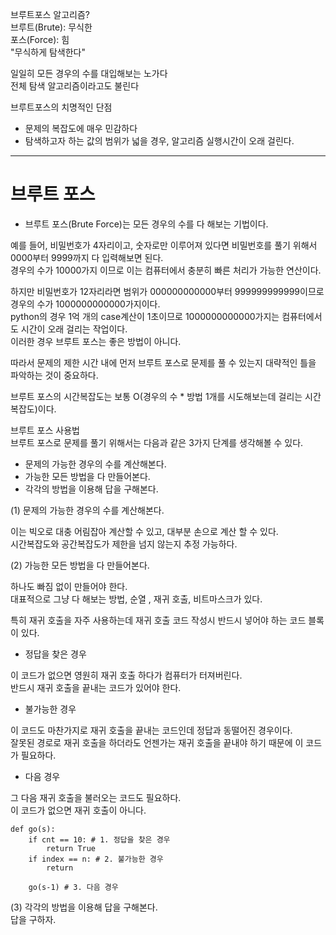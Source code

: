 브루트포스 알고리즘?   
브루트(Brute): 무식한   
포스(Force): 힘   
"무식하게 탐색한다"   
   
일일히 모든 경우의 수를 대입해보는 노가다   
전체 탐색 알고리즘이라고도 불린다   
   
브루트포스의 치명적인 단점   
* 문제의 복잡도에 매우 민감하다   
* 탐색하고자 하는 값의 범위가 넓을 경우, 알고리즘 실행시간이 오래 걸린다.   

---   
# 브루트 포스   

* 브루트 포스(Brute Force)는 모든 경우의 수를 다 해보는 기법이다.   
   
예를 들어, 비밀번호가 4자리이고, 숫자로만 이루어져 있다면 비밀번호를 풀기 위해서 0000부터 9999까지 다 입력해보면 된다.   
경우의 수가 10000가지 이므로 이는 컴퓨터에서 충분히 빠른 처리가 가능한 연산이다.   
   
하지만 비밀번호가 12자리라면 범위가 000000000000부터 999999999999이므로 경우의 수가 1000000000000가지이다.   
python의 경우 1억 개의 case계산이 1초이므로 1000000000000가지는 컴퓨터에서도 시간이 오래 걸리는 작업이다.   
이러한 경우 브루트 포스는 좋은 방법이 아니다.   
   
따라서 문제의 제한 시간 내에 먼저 브루트 포스로 문제를 풀 수 있는지 대략적인 틀을 파악하는 것이 중요하다.   
   
브루트 포스의 시간복잡도는 보통 O(경우의 수 * 방법 1개를 시도해보는데 걸리는 시간 복잡도)이다.   
   
브루트 포스 사용법   
브루트 포스로 문제를 풀기 위해서는 다음과 같은 3가지 단계를 생각해볼 수 있다.   
   
* 문제의 가능한 경우의 수를 계산해본다.   
* 가능한 모든 방법을 다 만들어본다.   
* 각각의 방법을 이용해 답을 구해본다.   
   
(1) 문제의 가능한 경우의 수를 계산해본다.   
   
이는 빅오로 대충 어림잡아 계산할 수 있고, 대부분 손으로 계산 할 수 있다.   
시간복잡도와 공간복잡도가 제한을 넘지 않는지 추정 가능하다.   
   
(2) 가능한 모든 방법을 다 만들어본다.   
   
하나도 빠짐 없이 만들어야 한다.   
대표적으로 그냥 다 해보는 방법, 순열 , 재귀 호출, 비트마스크가 있다.   
   
특히 재귀 호출을 자주 사용하는데 재귀 호출 코드 작성시 반드시 넣어야 하는 코드 블록이 있다.   
   
* 정답을 찾은 경우   
   
이 코드가 없으면 영원히 재귀 호출 하다가 컴퓨터가 터져버린다.   
반드시 재귀 호출을 끝내는 코드가 있어야 한다.   
   
* 불가능한 경우   
   
이 코드도 마찬가지로 재귀 호출을 끝내는 코드인데 정답과 동떨어진 경우이다.   
잘못된 경로로 재귀 호출을 하더라도 언젠가는 재귀 호출을 끝내야 하기 때문에 이 코드가 필요하다.   
   
* 다음 경우   
   
그 다음 재귀 호출을 불러오는 코드도 필요하다.   
이 코드가 없으면 재귀 호출이 아니다.   
   
    def go(s):
        if cnt == 10: # 1. 정답을 찾은 경우
            return True
        if index == n: # 2. 불가능한 경우
            return
            
        go(s-1) # 3. 다음 경우
 
(3) 각각의 방법을 이용해 답을 구해본다.   
답을 구하자.   